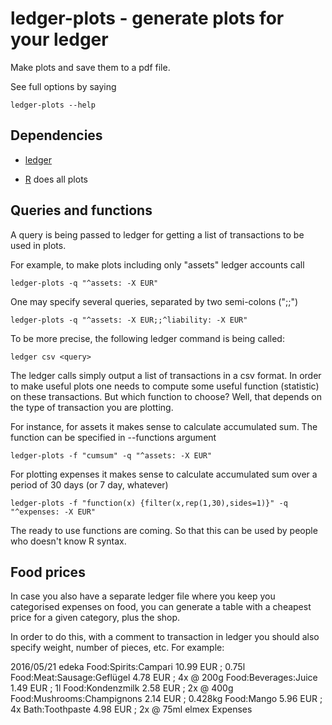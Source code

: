 # ledger-plots - generate plots for your ledger

Make plots and save them to a pdf file.

See full options by saying
```
ledger-plots --help
```

## Dependencies

 * [ledger](http://ledger-cli.org/)

 * [R](https://www.r-project.org/) does all plots


## Queries and functions

A query is being passed to ledger for getting a list of transactions
to be used in plots.

For example, to make plots including only "assets" ledger accounts
call
```
ledger-plots -q "^assets: -X EUR"
```

One may specify several queries, separated by two semi-colons (";;")
```
ledger-plots -q "^assets: -X EUR;;^liability: -X EUR"
```

To be more precise, the following ledger command is being called:
```
ledger csv <query>
```

The ledger calls simply output a list of transactions in a csv
format. In order to make useful plots one needs to compute some useful
function (statistic) on these transactions. But which function to
choose?  Well, that depends on the type of transaction you are
plotting.

For instance, for assets it makes sense to calculate accumulated
sum. The function can be specified in --functions argument
```
ledger-plots -f "cumsum" -q "^assets: -X EUR"
```

For plotting expenses it makes sense to calculate accumulated sum over
a period of 30 days (or 7 day, whatever)
```
ledger-plots -f "function(x) {filter(x,rep(1,30),sides=1)}" -q "^expenses: -X EUR"
```

The ready to use functions are coming. So that this can be used by
people who doesn't know R syntax.

## Food prices

In case you also have a separate ledger file where you keep you
categorised expenses on food, you can generate a table with a cheapest
price for a given category, plus the shop.

In order to do this, with a comment to transaction in ledger you
should also specify weight, number of pieces, etc. For example:

2016/05/21 edeka
    Food:Spirits:Campari                       10.99 EUR ; 0.75l
    Food:Meat:Sausage:Geflügel                  4.78 EUR ; 4x @ 200g
    Food:Beverages:Juice                        1.49 EUR ; 1l
    Food:Kondenzmilk                            2.58 EUR ; 2x @ 400g
    Food:Mushrooms:Champignons                  2.14 EUR ; 0.428kg
    Food:Mango                                  5.96 EUR ; 4x
    Bath:Toothpaste                             4.98 EUR ; 2x @ 75ml elmex
    Expenses

